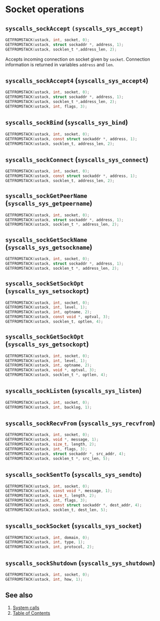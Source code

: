 # Socket operations

## `syscalls_sockAccept` `(syscalls_sys_accept)`

````C
GETFROMSTACK(ustack, int, socket, 0);
GETFROMSTACK(ustack, struct sockaddr *, address, 1);
GETFROMSTACK(ustack, socklen_t *,address_len, 2);
````

Accepts incoming connection on socket given by `socket`. Connection information is returned in variables `address` and
 `len`.

## `syscalls_sockAccept4` (`syscalls_sys_accept4`)

````C
GETFROMSTACK(ustack, int, socket, 0);
GETFROMSTACK(ustack, struct sockaddr *, address, 1);
GETFROMSTACK(ustack, socklen_t *,address_len, 2);
GETFROMSTACK(ustack, int, flags, 3);
````

## `syscalls_sockBind` (`syscalls_sys_bind`)

````C
GETFROMSTACK(ustack, int, socket, 0);
GETFROMSTACK(ustack, const struct sockaddr *, address, 1);
GETFROMSTACK(ustack, socklen_t, address_len, 2);
````

## `syscalls_sockConnect` (`syscalls_sys_connect`)

````C
GETFROMSTACK(ustack, int, socket, 0);
GETFROMSTACK(ustack, const struct sockaddr *, address, 1);
GETFROMSTACK(ustack, socklen_t, address_len, 2);
````

## `syscalls_sockGetPeerName` (`syscalls_sys_getpeername`)

````C
GETFROMSTACK(ustack, int, socket, 0);
GETFROMSTACK(ustack, struct sockaddr *, address, 1);
GETFROMSTACK(ustack, socklen_t *, address_len, 2);
````

## `syscalls_sockGetSockName` (`syscalls_sys_getsockname`)

````C
GETFROMSTACK(ustack, int, socket, 0);
GETFROMSTACK(ustack, struct sockaddr *, address, 1);
GETFROMSTACK(ustack, socklen_t *, address_len, 2);
````

## `syscalls_sockSetSockOpt` (`syscalls_sys_setsockopt`)

````C
GETFROMSTACK(ustack, int, socket, 0);
GETFROMSTACK(ustack, int, level, 1);
GETFROMSTACK(ustack, int, optname, 2);
GETFROMSTACK(ustack, const void *, optval, 3);
GETFROMSTACK(ustack, socklen_t, optlen, 4);
````

## `syscalls_sockGetSockOpt` (`syscalls_sys_getsockopt`)

````C
GETFROMSTACK(ustack, int, socket, 0);
GETFROMSTACK(ustack, int, level, 1);
GETFROMSTACK(ustack, int, optname, 2);
GETFROMSTACK(ustack, void *, optval, 3);
GETFROMSTACK(ustack, socklen_t *, optlen, 4);
````

## `syscalls_sockListen` (`syscalls_sys_listen`)

````C
GETFROMSTACK(ustack, int, socket, 0);
GETFROMSTACK(ustack, int, backlog, 1);
````

## `syscalls_sockRecvFrom` (`syscalls_sys_recvfrom`)

````C
GETFROMSTACK(ustack, int, socket, 0);
GETFROMSTACK(ustack, void *, message, 1);
GETFROMSTACK(ustack, size_t, length, 2);
GETFROMSTACK(ustack, int, flags, 3);
GETFROMSTACK(ustack, struct sockaddr *, src_addr, 4);
GETFROMSTACK(ustack, socklen_t *, src_len, 5);
````

## `syscalls_sockSentTo` (`syscalls_sys_sendto`)

````C
GETFROMSTACK(ustack, int, socket, 0);
GETFROMSTACK(ustack, const void *, message, 1);
GETFROMSTACK(ustack, size_t, length, 2);
GETFROMSTACK(ustack, int, flags, 3);
GETFROMSTACK(ustack, const struct sockaddr *, dest_addr, 4);
GETFROMSTACK(ustack, socklen_t, dest_len, 5);
````

## `syscalls_sockSocket` (`syscalls_sys_socket`)

````C
GETFROMSTACK(ustack, int, domain, 0);
GETFROMSTACK(ustack, int, type, 1);
GETFROMSTACK(ustack, int, protocol, 2);
````

## `syscalls_sockShutdown` (`syscalls_sys_shutdown`)

````C
GETFROMSTACK(ustack, int, socket, 0);
GETFROMSTACK(ustack, int, how, 1);
````

## See also

1. [System calls](index.md)
2. [Table of Contents](../../index.md)
